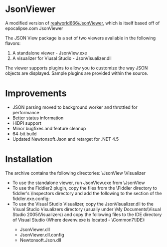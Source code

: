 # JsonViewer
A modified version of [realworld666/JsonViewer](https://github.com/realworld666/JsonViewer), which is itself based off of epocalipse.com JsonViewer

The JSON View package is a set of two viewers available in the following flavors:
1) A standalone viewer - JsonView.exe
2) A visualizer for Viusal Studio - JsonVisualizer.dll

The viewer supports plugins to allow you to customize the way JSON objects are displayed. Sample plugins 
are provided within the source.

Improvements
============
- JSON parsing moved to background worker and throttled for performance
- Better status information
- HiDPI support
- Minor bugfixes and feature cleanup
- 64-bit build
- Updated Newtonsoft.Json and retarget for .NET 4.5

Installation
============

The archive contains the following directories:
\JsonView
\Visualizer

- To use the standalone viewer, run JsonView.exe from \JsonView
- To use the Fiddler2 plugin, copy the files from the \Fiddler directory to fiddler's \Inspectors 
  directory and add the following to the <runtime> section of the fiddler.exe.config:
- To use the Visual Studio Visualizer, copy the JsonVisualizer.dll to the Visual Studio Visualizers 
  directory (usually under \My Documents\Visual Studio 2005\Visualizers) and copy the following files
  to the IDE directory of Visual Studio (Where devenv.exe is located - <Visual Studio>\Common7\IDE):
  - JsonViewer.dll
  - JsonViewer.dll.config
  - Newtonsoft.Json.dll
